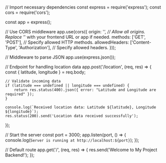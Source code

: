 // Import necessary dependencies
const express = require('express');
const cors = require('cors');

const app = express();

// Use CORS middleware
app.use(cors({
    origin: '*', // Allow all origins. Replace '*' with your frontend URL or app if needed.
    methods: ['GET', 'POST'], // Specify allowed HTTP methods.
    allowedHeaders: ['Content-Type', 'Authorization'], // Specify allowed headers.
}));

// Middleware to parse JSON
app.use(express.json());

// Endpoint for handling location data
app.post('/location', (req, res) => {
    const { latitude, longitude } = req.body;

    // Validate incoming data
    if (latitude === undefined || longitude === undefined) {
        return res.status(400).json({ error: "Latitude and Longitude are required" });
    }

    console.log(`Received location data: Latitude ${latitude}, Longitude ${longitude}`);
    res.status(200).send('Location data received successfully');
});

// Start the server
const port = 3000;
app.listen(port, () => {
    console.log(`Server is running at http://localhost:${port}`);
});

// Default route
app.get('/', (req, res) => {
    res.send('Welcome to My Project Backend!');
});
